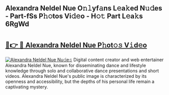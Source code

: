 ## Alexandra Neldel Nue O𝚗𝚕yf𝚊ns L𝚎a𝚔ed N𝚞𝚍es - Part-fSs P𝚑𝚘tos Vi𝚍𝚎o - H𝚘𝚝 Part L𝚎a𝚔s 6RgWd

# <h2><a href="http://kfccgu.oniu.top/?m=Alexandra+Neldel+Nue">🔗👉 🔴 Alexandra Neldel Nue P𝚑ot𝚘𝚜 V𝚒d𝚎o</a></h2>

[![Alexandra Neldel Nue Nu𝚍e𝚜](https://i.imgur.com/0qMVB7G.gif)](http://kfccgu.oniu.top/?m=Alexandra+Neldel+Nue)
Digital content creator and web entertainer Alexandra Neldel Nue, known for disseminating dance and lifestyle knowledge through solo and collaborative dance presentations and short videos. Alexandra Neldel Nue's public image is characterized by its openness and accessibility, but the depths of his personal life remain a captivating mystery.  
